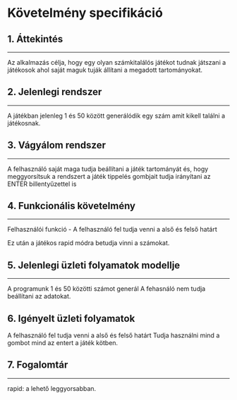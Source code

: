 # Követelmény specifikáció
## 1. Áttekintés
***

Az alkalmazás célja, hogy egy olyan számkitalálós játékot tudnak játszani a játékosok ahol saját maguk tuják állítani a megadott tartományokat.

## 2. Jelenlegi rendszer
***
A játékban jelenleg 1 és 50 között generálódik egy szám amit kikell találni a játékosnak.


## 3. Vágyálom rendszer
***
A felhasználó saját maga tudja beállítani a játék tartományát és, hogy meggyorsítsuk a rendszert a játék tippelés gombjait tudja irányítani az ENTER billentyűzettel is


## 4. Funkcionális követelmény
***
Felhasználói funkció -  A felhasználó fel tudja venni a alső és felső határt

Ez után a játékos rapid módra betudja vinni a számokat.

## 5. Jelenlegi üzleti folyamatok modellje
***
A programunk 1 és 50 közötti számot generál
A fehasnáló nem tudja beállítani az adatokat.

## 6. Igényelt üzleti folyamatok

A felhasználó fel tudja venni a alső és felső határt
Tudja használni mind a gombot mind az entert a játék kötben.

## 7. Fogalomtár
***
rapid: a lehető leggyorsabban.

